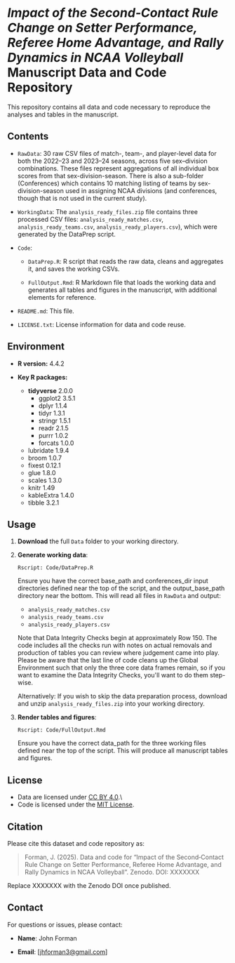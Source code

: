 # *Impact of the Second‑Contact Rule Change on Setter Performance, Referee Home Advantage, and Rally Dynamics in NCAA Volleyball* Manuscript Data and Code Repository

This repository contains all data and code necessary to reproduce the analyses and tables in the manuscript.

## Contents

-   `RawData`: 30 raw CSV files of match-, team-, and player-level data for both the 2022–23 and 2023–24 seasons, across five sex–division combinations. These files represent aggregations of all individual box scores from that sex-division-season. There is also a sub-folder (Conferences) which contains 10 matching listing of teams by sex-division-season used in assigning NCAA divisions (and conferences, though that is not used in the current study).

-   `WorkingData`: The `analysis_ready_files.zip` file contains three processed CSV files: `analysis_ready_matches.csv`, `analysis_ready_teams.csv`, `analysis_ready_players.csv`), which were generated by the DataPrep script.

-   `Code`:

    -   `DataPrep.R`: R script that reads the raw data, cleans and aggregates it, and saves the working CSVs.

    -   `FullOutput.Rmd`: R Markdown file that loads the working data and generates all tables and figures in the manuscript, with additional elements for reference.

-   `README.md`: This file.

-   `LICENSE.txt`: License information for data and code reuse.

## Environment

-   **R version:** 4.4.2

-   **Key R packages:**

    -   **tidyverse** 2.0.0
        -   ggplot2 3.5.1
        -   dplyr 1.1.4
        -   tidyr 1.3.1
        -   stringr 1.5.1
        -   readr 2.1.5
        -   purrr 1.0.2
        -   forcats 1.0.0
    -   lubridate 1.9.4
    -   broom 1.0.7
    -   fixest 0.12.1
    -   glue 1.8.0
    -   scales 1.3.0
    -   knitr 1.49
    -   kableExtra 1.4.0
    -   tibble 3.2.1

## Usage

1.  **Download** the full `Data` folder to your working directory.

2.  **Generate working data**:

    ```         
    Rscript: Code/DataPrep.R 
    ```

    Ensure you have the correct base_path and conferences_dir input directories defined near the top of the script, and the output_base_path directory near the bottom. This will read all files in `RawData` and output:

    -   `analysis_ready_matches.csv`
    -   `analysis_ready_teams.csv`
    -   `analysis_ready_players.csv`

    Note that Data Integrity Checks begin at approximately Row 150. The code includes all the checks run with notes on actual removals and production of tables you can review where judgement came into play. Please be aware that the last line of code cleans up the Global Environment such that only the three core data frames remain, so if you want to examine the Data Integrity Checks, you'll want to do them step-wise.

    Alternatively: If you wish to skip the data preparation process, download and unzip `analysis_ready_files.zip` into your working directory.

4.  **Render tables and figures**:

    ```         
    Rscript: Code/FullOutput.Rmd 
    ```

    Ensure you have the correct data_path for the three working files defined near the top of the script. This will produce all manuscript tables and figures.

## License

-   Data are licensed under [CC BY 4.0](LICENSE.txt).\
-   Code is licensed under the [MIT License](LICENSE.txt).

## Citation

Please cite this dataset and code repository as:

> Forman, J. (2025). Data and code for “Impact of the Second‑Contact Rule Change on Setter Performance, Referee Home Advantage, and Rally Dynamics in NCAA Volleyball”. Zenodo. DOI: XXXXXXX

Replace XXXXXXX with the Zenodo DOI once published.

## Contact

For questions or issues, please contact:

-   **Name**: John Forman

-   **Email**: [[jhforman3\@gmail.com](mailto:jhforman3@gmail.com)]
